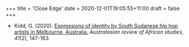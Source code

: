 +++
title = 'Close Edge'
date = 2020-12-01T19:05:55+11:00
draft = false
+++

- Kidd, G. (2020). [Expressions of identity by South Sudanese hip hop artists in Melbourne, Australia.](/writing/Kidd2020CloseToTheEdge.pdf) *Australasian review of African studies*, *41*(2), 147-163.
